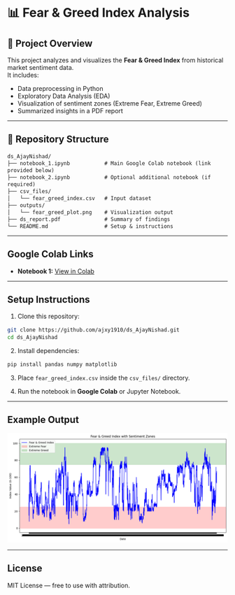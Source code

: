 # 📊 Fear & Greed Index Analysis

## 📌 Project Overview
This project analyzes and visualizes the **Fear & Greed Index** from historical market sentiment data.  
It includes:
- Data preprocessing in Python
- Exploratory Data Analysis (EDA)
- Visualization of sentiment zones (Extreme Fear, Extreme Greed)
- Summarized insights in a PDF report

---

## 📂 Repository Structure
```
ds_AjayNishad/
├── notebook_1.ipynb           # Main Google Colab notebook (link provided below)
├── notebook_2.ipynb           # Optional additional notebook (if required)
├── csv_files/
│   └── fear_greed_index.csv   # Input dataset
├── outputs/
│   └── fear_greed_plot.png    # Visualization output
├── ds_report.pdf              # Summary of findings
└── README.md                  # Setup & instructions
```

---

## Google Colab Links
- **Notebook 1:** [View in Colab](https://colab.research.google.com/drive/1pEyRR8Sy43W50njQ76p7BoY-fG3rWtba?usp=sharing)  

---

## Setup Instructions
1. Clone this repository:
```bash
git clone https://github.com/ajxy1910/ds_AjayNishad.git
cd ds_AjayNishad
```

2. Install dependencies:
```bash
pip install pandas numpy matplotlib
```

3. Place `fear_greed_index.csv` inside the `csv_files/` directory.

4. Run the notebook in **Google Colab** or Jupyter Notebook.

---

## Example Output
![Fear & Greed Index Plot](outputs/fear_greed_plot.png)

---

## License
MIT License — free to use with attribution.
